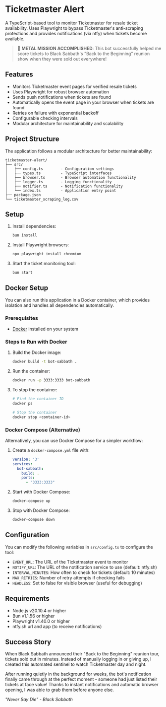 # Ticketmaster Alert

A TypeScript-based tool to monitor Ticketmaster for resale ticket availability. Uses Playwright to bypass Ticketmaster's anti-scraping protections and provides notifications (via ntfy) when tickets become available.

> 🤘 **METAL MISSION ACCOMPLISHED**: This bot successfully helped me score tickets to Black Sabbath's "Back to the Beginning" reunion show when they were sold out everywhere!

## Features

- Monitors Ticketmaster event pages for verified resale tickets
- Uses Playwright for robust browser automation
- Sends push notifications when tickets are found
- Automatically opens the event page in your browser when tickets are found
- Retries on failure with exponential backoff
- Configurable checking intervals
- Modular architecture for maintainability and scalability

## Project Structure

The application follows a modular architecture for better maintainability:

```
ticketmaster-alert/
├── src/
│   ├── config.ts        - Configuration settings
│   ├── types.ts         - TypeScript interfaces
│   ├── browser.ts       - Browser automation functionality
│   ├── logger.ts        - Logging functionality
│   ├── notifier.ts      - Notification functionality
│   └── index.ts         - Application entry point
├── package.json
└── ticketmaster_scraping_log.csv
```

## Setup

1. Install dependencies:
   ```bash
   bun install
   ```

2. Install Playwright browsers:
   ```bash
   npx playwright install chromium
   ```

3. Start the ticket monitoring tool:
   ```bash
   bun start
   ```

## Docker Setup

You can also run this application in a Docker container, which provides isolation and handles all dependencies automatically.

### Prerequisites

- [Docker](https://docs.docker.com/get-docker/) installed on your system

### Steps to Run with Docker

1. Build the Docker image:
   ```bash
   docker build -t bot-sabbath .
   ```

2. Run the container:
   ```bash
   docker run -p 3333:3333 bot-sabbath
   ```

3. To stop the container:
   ```bash
   # Find the container ID
   docker ps
   
   # Stop the container
   docker stop <container-id>
   ```

### Docker Compose (Alternative)

Alternatively, you can use Docker Compose for a simpler workflow:

1. Create a `docker-compose.yml` file with:
   ```yaml
   version: '3'
   services:
     bot-sabbath:
       build: .
       ports:
         - "3333:3333"
   ```

2. Start with Docker Compose:
   ```bash
   docker-compose up
   ```

3. Stop with Docker Compose:
   ```bash
   docker-compose down
   ```

## Configuration

You can modify the following variables in `src/config.ts` to configure the tool:

- `EVENT_URL`: The URL of the Ticketmaster event to monitor
- `NOTIFY_URL`: The URL of the notification service to use (default: ntfy.sh)
- `INTERVAL_MINUTES`: How often to check for tickets (default: 10 minutes)
- `MAX_RETRIES`: Number of retry attempts if checking fails
- `HEADLESS`: Set to false for visible browser (useful for debugging)

## Requirements

- Node.js v20.10.4 or higher
- Bun v1.1.56 or higher
- Playwright v1.40.0 or higher
- ntfy.sh url and app (to receive notifications)

## Success Story

When Black Sabbath announced their "Back to the Beginning" reunion tour, tickets sold out in minutes. Instead of manually logging in or giving up, I created this automated sentinel to watch Ticketmaster day and night.

After running quietly in the background for weeks, the bot's notification finally came through at the perfect moment - someone had just listed their tickets at face value! Thanks to instant notifications and automatic browser opening, I was able to grab them before anyone else.

*"Never Say Die" - Black Sabbath*
